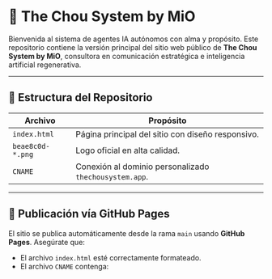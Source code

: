 # 🌿 The Chou System by MiO

Bienvenida al sistema de agentes IA autónomos con alma y propósito. Este repositorio contiene la versión principal del sitio web público de **The Chou System by MiO**, consultora en comunicación estratégica e inteligencia artificial regenerativa.

---

## 📁 Estructura del Repositorio

| Archivo              | Propósito                                               |
|----------------------|----------------------------------------------------------|
| `index.html`         | Página principal del sitio con diseño responsivo.       |
| `beae8c0d-*.png`     | Logo oficial en alta calidad.                           |
| `CNAME`              | Conexión al dominio personalizado `thechousystem.app`. |

---

## 🚀 Publicación vía GitHub Pages

El sitio se publica automáticamente desde la rama `main` usando **GitHub Pages**. Asegúrate que:

- El archivo `index.html` esté correctamente formateado.
- El archivo `CNAME` contenga:  
